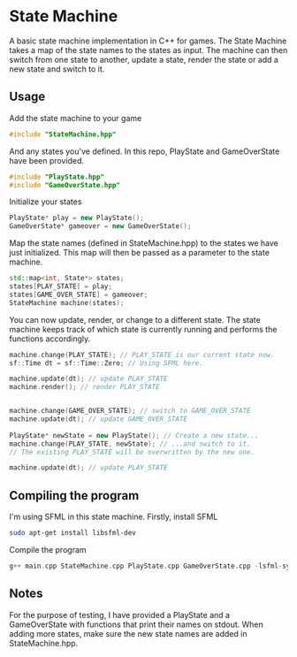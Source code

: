 # State Machine

A basic state machine implementation in C++ for games.
The State Machine takes a map of the state names to the states as input. The machine can then switch from one state to another, update a state, render the state or add a new state and switch to it.

## Usage
Add the state machine to your game
```cpp
#include "StateMachine.hpp"
```

And any states you've defined. In this repo, PlayState and GameOverState have been provided.
```cpp
#include "PlayState.hpp"
#include "GameOverState.hpp"
```

Initialize your states
```cpp
PlayState* play = new PlayState();
GameOverState* gameover = new GameOverState();
```

Map the state names (defined in StateMachine.hpp) to the states we have just initialized. This map will then be passed as a parameter to the state machine.
```cpp
std::map<int, State*> states;
states[PLAY_STATE] = play;
states[GAME_OVER_STATE] = gameover;
StateMachine machine(states);
```

You can now update, render, or change to a different state. The state machine keeps track of which state is currently running and performs the functions accordingly.
```cpp
machine.change(PLAY_STATE); // PLAY_STATE is our current state now.
sf::Time dt = sf::Time::Zero; // Using SFML here.

machine.update(dt); // update PLAY_STATE
machine.render(); // render PLAY_STATE


machine.change(GAME_OVER_STATE); // switch to GAME_OVER_STATE
machine.update(dt); // update GAME_OVER_STATE
    
PlayState* newState = new PlayState(); // Create a new state...
machine.change(PLAY_STATE, newState); // ...and switch to it.
// The existing PLAY_STATE will be overwritten by the new one.

machine.update(dt); // update PLAY_STATE
```

## Compiling the program
I'm using SFML in this state machine. Firstly, install SFML
```bash
sudo apt-get install libsfml-dev
```

Compile the program
```cpp
g++ main.cpp StateMachine.cpp PlayState.cpp GameOverState.cpp -lsfml-system
```
 
## Notes
For the purpose of testing, I have provided a PlayState and a GameOverState with functions that print their names on stdout. When adding more states, make sure the new state names are added in StateMachine.hpp.